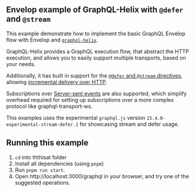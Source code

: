 ## Envelop example of GraphQL-Helix with `@defer` and `@stream`

This example demonstrate how to implement the basic GraphQL Envelop flow with Envelop and
[`graphql-helix`](https://github.com/contrawork/graphql-helix).

GraphQL-Helix provides a GraphQL execution flow, that abstract the HTTP execution, and allows you to
easily support multiple transports, based on your needs.

Additionally, it has built in support for the
[`@defer` and `@stream` directives](https://github.com/graphql/graphql-spec/blob/main/rfcs/DeferStream.md),
allowing
[incremental delivery over HTTP](https://github.com/graphql/graphql-over-http/blob/main/rfcs/IncrementalDelivery.md).

Subscriptions over
[Server-sent events](https://developer.mozilla.org/en-US/docs/Web/API/Server-sent_events) are also
supported, which simplify overhead required for setting up subscriptions over a more complex
protocol like graphql-transport-ws.

This examples uses the experimental `graphql.js` version `15.4.0-experimental-stream-defer.1` for
showcasing stream and defer usage.

## Running this example

1. `cd` into ththisat folder
1. Install all dependencies (using `pnpm`)
1. Run `pnpm run start`.
1. Open http://localhost:3000/graphql in your browser, and try one of the suggested operations.
